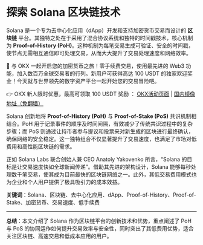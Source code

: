 # 探索 Solana 区块链技术

Solana 是一个专为去中心化应用（dApp）开发和支持加密货币交易而设计的 **区块链** 平台。其独特之处在于采用了混合协议系统和独特的时间戳技术，核心机制为 **Proof-of-History (PoH)**。这种机制为每笔交易生成可验证、安全的时间戳，使节点无需相互通信即可处理交易，从而大大提升了交易处理速度和网络效率。

🚀 与 OKX 一起开启您的加密货币之旅！零手续费交易，使用最先进的 Web3 功能，加入数百万全球交易者的行列。新用户可获得高达 100 USDT 的独家欢迎奖金！今天就与世界领先的数字资产平台一起开始您的交易冒险吧。

👉 OKX 新人限时优惠，最高可领取 100 USDT 奖励 ： [OKX活动页面](https://bit.ly/OKXe) | [国内镜像地址（免翻墙）](https://bit.ly/okX)

Solana 创新地将 **Proof-of-History (PoH)** 与 **Proof-of-Stake (PoS)** 共识机制相结合。PoH 用于记录事件的顺序及时间间隔，有效减少了传统共识过程中的复杂步骤；而 PoS 则通过让持币者参与提议和投票来对新生成的区块进行最终确认，确保网络的安全稳定。这一独特组合不仅显著提升了交易速度，也满足了市场对低费用和高性能区块链的需求。

正如 Solana Labs 联合创始人兼 CEO Anatoly Yakovenko 所言，“Solana 的目标是让交易速度快如全球新闻传递”。借助其先进的架构设计，Solana 能够每秒处理数千笔交易，使其成为目前最快的区块链网络之一。此外，其低交易费用模式也为企业和个人用户提供了极具吸引力的成本效益。

**关键词**：Solana、区块链、去中心化应用、dApp、Proof-of-History、Proof-of-Stake、加密货币、交易速度、低手续费

---

**总结**：本文介绍了 Solana 作为区块链平台的创新技术和优势，重点阐述了 PoH 与 PoS 的协同运作如何提升交易效率与安全性，同时突出了其低费用优势，适合关注区块链、高速交易和低成本应用的用户。